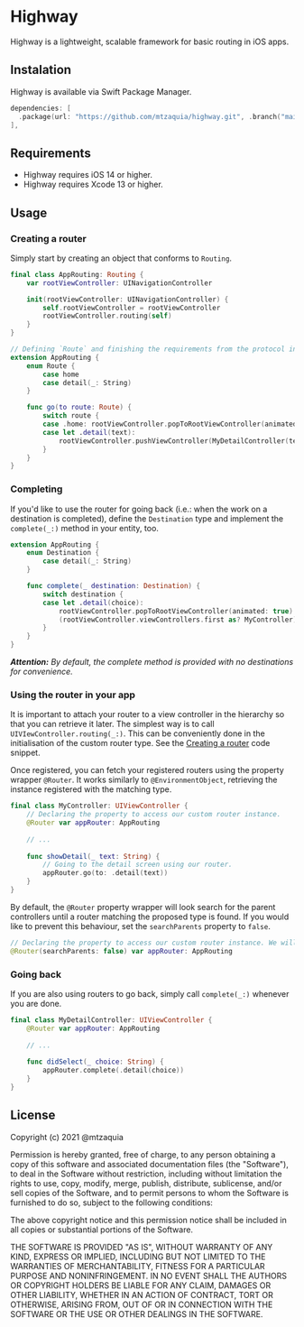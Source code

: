 # Highway

Highway is a lightweight, scalable framework for basic routing in iOS apps.

## Instalation

Highway is available via Swift Package Manager.

```swift
dependencies: [
  .package(url: "https://github.com/mtzaquia/highway.git", .branch("main")),
],
```

## Requirements

- Highway requires iOS 14 or higher.
- Highway requires Xcode 13 or higher.

## Usage

### Creating a router

Simply start by creating an object that conforms to `Routing`.

```swift
final class AppRouting: Routing {
    var rootViewController: UINavigationController

    init(rootViewController: UINavigationController) {
        self.rootViewController = rootViewController
        rootViewController.routing(self)
    }
}

// Defining `Route` and finishing the requirements from the protocol in an extension for readability.
extension AppRouting {
    enum Route {
        case home
        case detail(_: String)
    }

    func go(to route: Route) {
        switch route {
        case .home: rootViewController.popToRootViewController(animated: true)
        case let .detail(text):
            rootViewController.pushViewController(MyDetailController(text: text), animated: true)
        }
    }
}
```

### Completing

If you'd like to use the router for going back (i.e.: when the work on a destination is completed), define the `Destination` type and implement the `complete(_:)` method in your entity, too.

```swift
extension AppRouting {
    enum Destination {
        case detail(_: String)
    }

    func complete(_ destination: Destination) {
        switch destination {
        case let .detail(choice):
            rootViewController.popToRootViewController(animated: true)
            (rootViewController.viewControllers.first as? MyController)?.choice = choice
        }
    }
}
``` 

_**Attention:** By default, the complete method is provided with no destinations for convenience._

### Using the router in your app

It is important to attach your router to a view controller in the hierarchy so that you can retrieve it later. The simplest way is to call `UIVIewController.routing(_:)`. This can be conveniently done in the initialisation of the custom router type. See the [Creating a router](#creating-a-router) code snippet.

Once registered, you can fetch your registered routers using the property wrapper `@Router`. It works similarly to `@EnvironmentObject`, retrieving the instance registered with the matching type.

```swift
final class MyController: UIViewController {
    // Declaring the property to access our custom router instance.
    @Router var appRouter: AppRouting
    
    // ...
    
    func showDetail(_ text: String) {
        // Going to the detail screen using our router.
        appRouter.go(to: .detail(text))
    }
}
```

By default, the `@Router` property wrapper will look search for the parent controllers until a router matching the proposed type is found. If you would like to prevent this behaviour, set the `searchParents` property to `false`.

```swift
// Declaring the property to access our custom router instance. We will not look for the controller parents, so this will only work if there's a valid `AppRouting` instance attached to the view controller declaring this property.
@Router(searchParents: false) var appRouter: AppRouting
```

### Going back

If you are also using routers to go back, simply call `complete(_:)` whenever you are done.

```swift
final class MyDetailController: UIViewController {
    @Router var appRouter: AppRouting
    
    // ...
    
    func didSelect(_ choice: String) {
        appRouter.complete(.detail(choice))
    }
}
```

## License

Copyright (c) 2021 @mtzaquia

Permission is hereby granted, free of charge, to any person obtaining a copy
of this software and associated documentation files (the "Software"), to deal
in the Software without restriction, including without limitation the rights
to use, copy, modify, merge, publish, distribute, sublicense, and/or sell
copies of the Software, and to permit persons to whom the Software is
furnished to do so, subject to the following conditions:

The above copyright notice and this permission notice shall be included in all
copies or substantial portions of the Software.

THE SOFTWARE IS PROVIDED "AS IS", WITHOUT WARRANTY OF ANY KIND, EXPRESS OR
IMPLIED, INCLUDING BUT NOT LIMITED TO THE WARRANTIES OF MERCHANTABILITY,
FITNESS FOR A PARTICULAR PURPOSE AND NONINFRINGEMENT. IN NO EVENT SHALL THE
AUTHORS OR COPYRIGHT HOLDERS BE LIABLE FOR ANY CLAIM, DAMAGES OR OTHER
LIABILITY, WHETHER IN AN ACTION OF CONTRACT, TORT OR OTHERWISE, ARISING FROM,
OUT OF OR IN CONNECTION WITH THE SOFTWARE OR THE USE OR OTHER DEALINGS IN THE
SOFTWARE.

